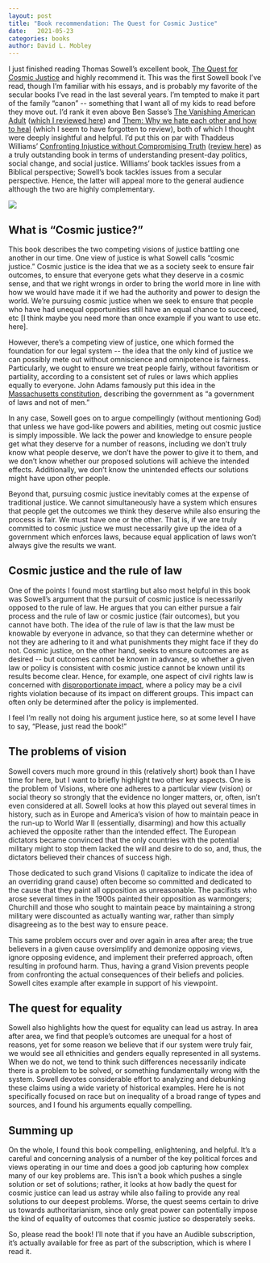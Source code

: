 ```yaml
---
layout: post
title: "Book recommendation: The Quest for Cosmic Justice"
date:   2021-05-23
categories: books
author: David L. Mobley
---
```


I just finished reading Thomas Sowell’s excellent book, [The Quest for Cosmic Justice](https://amzn.to/3vcFGPz) and highly recommend it. This was the first Sowell book I’ve read, though I’m familiar with his essays, and is probably my favorite of the secular books I’ve read in the last several years. I’m tempted to make it part of the family “canon” -- something that I want all of my kids to read before they move out. I’d rank it even above Ben Sasse’s [The Vanishing American Adult](https://amzn.to/2SQqPf5) ([which I reviewed here](https://heisfaithful.github.io/books/2020/12/10/Sasse.html)) and [Them: Why we hate each other and how to heal](https://amzn.to/3u5tLSg) (which I seem to have forgotten to review), both of which I thought were deeply insightful and helpful. I’d put this on par with Thaddeus Williams’ [Confronting Injustice without Compromising Truth](https://amzn.to/3tX7Z2Y) ([review here](https://heisfaithful.github.io/books/2021/04/17/Williams.html)) as a truly outstanding book in terms of understanding present-day politics, social change, and social justice. Williams’ book tackles issues from a Biblical perspective; Sowell’s book tackles issues from a secular perspective. Hence, the latter will appeal more to the general audience although the two are highly complementary.


<a href="https://www.amazon.com/Quest-for-Cosmic-Justice-audiobook/dp/B074TYLRY2?dchild=1&keywords=sowell+quest+cosmic+justice&qid=1621787909&sr=8-1&linkCode=li2&tag=davidlmobley-20&linkId=32cd0f09d44362337f9fa0d596c1fc2b&language=en_US&ref_=as_li_ss_il" target="_blank"><img border="0" src="//ws-na.amazon-adsystem.com/widgets/q?_encoding=UTF8&ASIN=B074TYLRY2&Format=_SL160_&ID=AsinImage&MarketPlace=US&ServiceVersion=20070822&WS=1&tag=davidlmobley-20&language=en_US" ></a><img src="https://ir-na.amazon-adsystem.com/e/ir?t=davidlmobley-20&language=en_US&l=li2&o=1&a=B074TYLRY2" width="1" height="1" border="0" alt="" style="border:none !important; margin:0px !important;" />


## What is “Cosmic justice?”

This book describes the two competing visions of justice battling one another in our time. One view of justice is what Sowell calls “cosmic justice.” Cosmic justice is the idea that we as a society seek to ensure fair outcomes, to ensure that everyone gets what they deserve in a cosmic sense, and that we right wrongs in order to bring the world more in line with how we would have made it if we had the authority and power to design the world. We’re pursuing cosmic justice when we seek to ensure that people who have had unequal opportunities still have an equal chance to succeed, etc [I think maybe you need more than once example if you want to use etc. here].

However, there’s a competing view of justice, one which formed the foundation for our legal system -- the idea that the only kind of justice we can possibly mete out without omniscience and omnipotence is fairness. Particularly, we ought to ensure we treat people fairly, without favoritism or partiality, according to a consistent set of rules or laws which applies equally to everyone. John Adams famously put this idea in the [Massachusetts constitution](https://www.cato.org/blog/government-laws-not-men), describing the government as “a government of laws and not of men.”

In any case, Sowell goes on to argue compellingly (without mentioning God) that unless we have god-like powers and abilities, meting out cosmic justice is simply impossible. We lack the power and knowledge to ensure people get what they deserve for a number of reasons, including we don’t truly know what people deserve, we don’t have the power to give it to them, and we don’t know whether our proposed solutions will achieve the intended effects. Additionally, we don’t know the unintended effects our solutions might have upon other people.

Beyond that, pursuing cosmic justice inevitably comes at the expense of traditional justice. We cannot simultaneously have a system which ensures that people get the outcomes we think they deserve while also ensuring the process is fair. We must have one or the other. That is, if we are truly committed to cosmic justice we must necessarily give up the idea of a government which enforces laws, because equal application of laws won’t always give the results we want.

## Cosmic justice and the rule of law

One of the points I found most startling but also most helpful in this book was Sowell’s argument that the pursuit of cosmic justice is necessarily opposed to the rule of law. He argues that you can either pursue a fair process and the rule of law or cosmic justice (fair outcomes), but you cannot have both. The idea of the rule of law is that the law must be knowable by everyone in advance, so that they can determine whether or not they are adhering to it and what punishments they might face if they do not. Cosmic justice, on the other hand, seeks to ensure outcomes are as desired -- but outcomes cannot be known in advance, so whether a given law or policy is consistent with cosmic justice cannot be known until its results become clear. Hence, for example, one aspect of civil rights law is concerned with [disproportionate impact](https://en.wikipedia.org/wiki/Disparate_impact), where a policy may be a civil rights violation because of its impact on different groups. This impact can often only be determined after the policy is implemented.

I feel I’m really not doing his argument justice here, so at some level I have to say, “Please, just read the book!”

## The problems of vision

Sowell covers much more ground in this (relatively short) book than I have time for here, but I want to briefly highlight two other key aspects. One is the problem of Visions, where one adheres to a particular view (vision) or social theory so strongly that the evidence no longer matters, or, often, isn’t even considered at all. Sowell looks at how this played out several times in history, such as in Europe and America’s vision of how to maintain peace in the run-up to World War II (essentially, disarming) and how this actually achieved the opposite rather than the intended effect. The European dictators became convinced that the only countries with the potential military might to stop them lacked the will and desire to do so, and, thus, the dictators believed their chances of success high.  

Those dedicated to such grand Visions (I capitalize to indicate the idea of an overriding grand cause) often become so committed and dedicated to the cause that they paint all opposition as unreasonable. The pacifists who arose several times in the 1900s painted their opposition as warmongers; Churchill and those who sought to maintain peace by maintaining a strong military were discounted as actually wanting war, rather than simply disagreeing as to the best way to ensure peace.

This same problem occurs over and over again in area after area; the true believers in a given cause oversimplify and demonize opposing views, ignore opposing evidence, and implement their preferred approach, often resulting in profound harm. Thus, having a grand Vision prevents people from confronting the actual consequences of their beliefs and policies. Sowell cites example after example in support of his viewpoint.

## The quest for equality

Sowell also highlights how the quest for equality can lead us astray. In area after area, we find that people’s outcomes are unequal for a host of reasons, yet for some reason we believe that if our system were truly fair, we would see all ethnicities and genders equally represented in all systems. When we do not, we tend to think such differences necessarily indicate there is a problem to be solved, or something fundamentally wrong with the system. Sowell devotes considerable effort to analyzing and debunking these claims using a wide variety of historical examples. Here he is not specifically focused on race but on inequality of a broad range of types and sources, and I found his arguments equally compelling.

## Summing up

On the whole, I found this book compelling, enlightening, and helpful. It’s a careful and concerning analysis of a number of the key political forces and views operating in our time and does a good job capturing how complex many of our key problems are. This isn’t a book which pushes a single solution or set of solutions; rather, it looks at how badly the quest for cosmic justice can lead us astray while also failing to provide any real solutions to our deepest problems. Worse, the quest seems certain to drive us towards authoritarianism, since only great power can potentially impose the kind of equality of outcomes that cosmic justice so desperately seeks.

So, please read the book! I’ll note that if you have an Audible subscription, it’s actually available for free as part of the subscription, which is where I read it.
